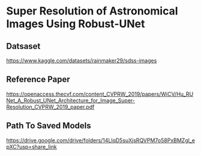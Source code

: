 # Super Resolution of Astronomical Images Using Robust-UNet

## Datsaset
https://www.kaggle.com/datasets/rainmaker29/sdss-images

## Reference Paper
https://openaccess.thecvf.com/content_CVPRW_2019/papers/WiCV/Hu_RUNet_A_Robust_UNet_Architecture_for_Image_Super-Resolution_CVPRW_2019_paper.pdf

## Path To Saved Models
https://drive.google.com/drive/folders/14LlqD5suXjsRQVPM7o58PxBMZgl_epXC?usp=share_link
